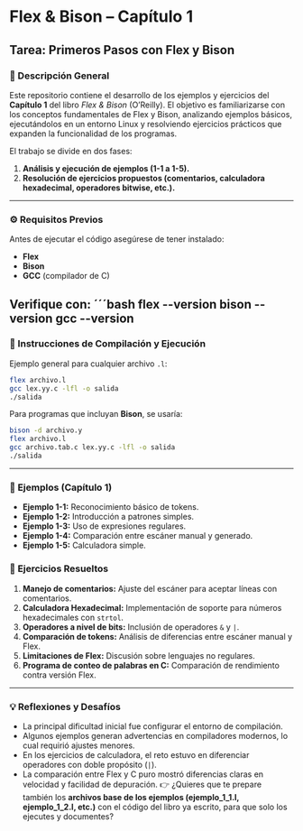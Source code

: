 # Flex & Bison – Capítulo 1

## Tarea: Primeros Pasos con Flex y Bison

### 📌 Descripción General

Este repositorio contiene el desarrollo de los ejemplos y ejercicios del **Capítulo 1** del libro *Flex & Bison* (O’Reilly). El objetivo es familiarizarse con los conceptos fundamentales de Flex y Bison, analizando ejemplos básicos, ejecutándolos en un entorno Linux y resolviendo ejercicios prácticos que expanden la funcionalidad de los programas.

El trabajo se divide en dos fases:

1. **Análisis y ejecución de ejemplos (1-1 a 1-5).**
2. **Resolución de ejercicios propuestos (comentarios, calculadora hexadecimal, operadores bitwise, etc.).**

---

### ⚙️ Requisitos Previos

Antes de ejecutar el código asegúrese de tener instalado:

* **Flex**
* **Bison**
* **GCC** (compilador de C)

Verifique con:
´´´bash
flex --version
bison --version
gcc --version
---

### 🚀 Instrucciones de Compilación y Ejecución

Ejemplo general para cualquier archivo `.l`:

```bash
flex archivo.l
gcc lex.yy.c -lfl -o salida
./salida
```

Para programas que incluyan **Bison**, se usaría:

```bash
bison -d archivo.y
flex archivo.l
gcc archivo.tab.c lex.yy.c -lfl -o salida
./salida
```

---

### 📖 Ejemplos (Capítulo 1)

* **Ejemplo 1-1:** Reconocimiento básico de tokens.
* **Ejemplo 1-2:** Introducción a patrones simples.
* **Ejemplo 1-3:** Uso de expresiones regulares.
* **Ejemplo 1-4:** Comparación entre escáner manual y generado.
* **Ejemplo 1-5:** Calculadora simple.

### 📝 Ejercicios Resueltos

1. **Manejo de comentarios:** Ajuste del escáner para aceptar líneas con comentarios.
2. **Calculadora Hexadecimal:** Implementación de soporte para números hexadecimales con `strtol`.
3. **Operadores a nivel de bits:** Inclusión de operadores `&` y `|`.
4. **Comparación de tokens:** Análisis de diferencias entre escáner manual y Flex.
5. **Limitaciones de Flex:** Discusión sobre lenguajes no regulares.
6. **Programa de conteo de palabras en C:** Comparación de rendimiento contra versión Flex.

---

### 💡 Reflexiones y Desafíos

* La principal dificultad inicial fue configurar el entorno de compilación.
* Algunos ejemplos generan advertencias en compiladores modernos, lo cual requirió ajustes menores.
* En los ejercicios de calculadora, el reto estuvo en diferenciar operadores con doble propósito (`|`).
* La comparación entre Flex y C puro mostró diferencias claras en velocidad y facilidad de depuración.
👉 ¿Quieres que te prepare también los **archivos base de los ejemplos (ejemplo\_1\_1.l, ejemplo\_1\_2.l, etc.)** con el código del libro ya escrito, para que solo los ejecutes y documentes?
